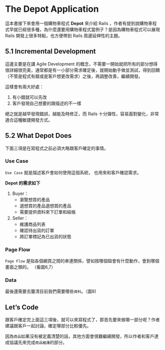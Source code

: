 # The Depot Application
這本書接下來會用一個購物車程式 **Depot** 來介紹 Rails ，作者有提到說購物車程式早就已經很多種，為什麼還要用購物車程式當例子？是因為購物車程式可以展現 Rails 開發上很多特點，也方便帶到 Rails 周邊延伸性的主題。

## 5.1 Incremental Development
這邊主要是在講 Agile Development 的概念，不需要一開始就把所有的部分想得很詳細很完美，通常都是有一小部分需求確定後，就開始動手做並測試，得到回饋（不管是程式有錯或是客戶想更改需求）之後，再調整改善，繼續開發。

這樣會有兩大好處：
1. 有小錯就可以先改
2. 客戶發現自己想要的跟描述的不一樣

總之就是越早發現錯誤，越能及時修正，而 Rails 十分彈性，容易面對變化，非常適合這種敏捷開發方式。

## 5.2 What Depot Does
下面三項是在寫程式之前必須大略跟客戶確定的事情。

### Use Case
`Use Case` 就是描述客戶會如何使用這個系統，
也用來和客戶確認需求。

**Depot 的需求如下**

1. Buyer：
    - 瀏覽想買的產品
    - 選想買的產品選想買的產品
    - 需要提供資料來下訂單和結帳
2. Seller：
    - 維護商品列表
    - 確認待出貨的訂單
    - 將訂單標記為已出貨的狀態

### Page Flow
`Page Flow` 是指各個網頁之間的串連關係，譬如按哪個鈕會有什麼動作，會到哪個畫面之類的。
（看圖6,7）

### Data
最後還需要去釐清目前我們需要哪些`資料`。（圖8)

## Let’s Code
跟客戶確定完上面這三項後，就可以來寫程式了，那首先要來做哪一部分呢？作者建議跟客戶一起討論，確定哪部分比較優先。

因為`商品`如果沒有被定義清楚的話，其他方面會很難繼續開發，所以作者和客戶達成協議先來完成`商品維護`的部分。
